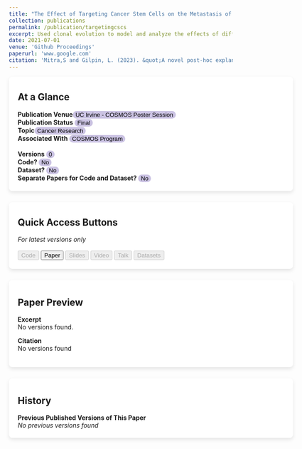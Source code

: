 ```yaml
---
title: "The Effect of Targeting Cancer Stem Cells on the Metastasis of Malignant Tumors"
collection: publications
permalink: /publication/targetingcscs
excerpt: Used clonal evolution to model and analyze the effects of different cancer treatments on probability of metastasis.
date: 2021-07-01
venue: 'Github Proceedings'
paperurl: 'www.google.com'
citation: 'Mitra,S and Gilpin, L. (2023). &quot;A novel post-hoc explanation comparison metric and applications&quot; <i>ICPRAI Conference Proceedings, 2024</i>. 1(3).'
---
```

<div style="background-color: white; box-shadow: 0 4px 8px rgba(0, 0, 0, 0.1); padding: 20px; padding-top: 4px; border-radius: 8px; min-width:600px;margin-bottom: 25px">
<h2>At a Glance</h2>
<b>Publication Venue</b><button style='border-radius:12px;background-color:rgb(203, 195, 227);border:none'> UC Irvine - COSMOS Poster Session</button><br>
<b>Publication Status</b> <button style='border-radius:12px;background-color:rgb(203, 195, 227);border:none'> Final </button> <br> <b>Topic</b><button style='border-radius:12px;background-color:rgb(203, 195, 227);border:none'> Cancer Research </button><br><b>Associated With</b> <button onclick="location.href=''" style='border-radius:12px;background-color:rgb(203, 195, 227);border:none'> COSMOS Program</button>
<br>
<br>
<b>Versions </b>
<button style='border-radius:12px;background-color:rgb(203, 195, 227);border:none'>0</button><br>
<b>Code? </b><button style='border-radius:12px;background-color:rgb(203, 195, 227);border:none'> No </button><br>
<b>Dataset? </b><button style='border-radius:12px;background-color:rgb(203, 195, 227);border:none'> No </button><br>
<b>Separate Papers for Code and Dataset? </b><button style='border-radius:12px;background-color:rgb(203, 195, 227);border:none'> No </button>
</div>
<div style="background-color: white; box-shadow: 0 4px 8px rgba(0, 0, 0, 0.1); padding: 20px; padding-top: 4px; border-radius: 8px; min-width:600px;margin-bottom: 25px">
<h2>Quick Access Buttons </h2>
<i>For latest versions only</i>
<br>
<br>
<button disabled>Code</button> <button>Paper</button> <button disabled>Slides</button> <button disabled>Video</button> <button disabled>Talk</button> <button disabled>Datasets</button></div>
<div style="background-color: white; box-shadow: 0 4px 8px rgba(0, 0, 0, 0.1); padding: 20px; padding-top: 8px; border-radius: 8px; min-width:600px;margin-bottom: 25px">
<h2>Paper Preview</h2>
<b>Excerpt</b>
<br>No versions found.
<blockquote></blockquote>
<b>Citation</b>
<br>No versions found
<blockquote></blockquote>
</div>
<div style="background-color: white; box-shadow: 0 4px 8px rgba(0, 0, 0, 0.1); padding: 20px; padding-top: 8px; border-radius: 8px; min-width:600px;margin-bottom: 25px">
<h2> History </h2>
<b>Previous Published Versions of This Paper</b>
<br>
<i>No previous versions found</i>
</div>
